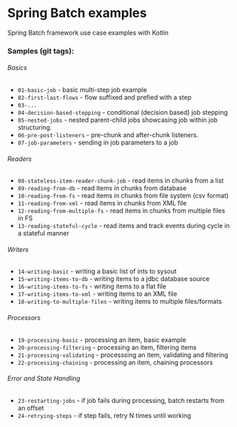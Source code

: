 # Spring Batch examples

Spring Batch framework use case examples with Kotlin

### Samples (git tags):

###### Basics

- `01-basic-job` - basic multi-step job example
- `02-first-last-flows` - flow suffixed and prefied with a step
- `03-...`
- `04-decision-based-stepping` - conditional (decision based) job stepping
- `05-nested-jobs` - nested parent-child jobs showcasing job within job structuring.
- `06-pre-post-listeners` - pre-chunk and after-chunk listeners.
- `07-job-parameters` - sending in job parameters to a job

###### Readers

- `08-stateless-item-reader-chunk-job` - read items in chunks from a list
- `09-reading-from-db` - read items in chunks from database
- `10-reading-from-fs` - read items in chunks from file system (csv format)
- `11-reading-from-xml` - read items in chunks from XML file
- `12-reading-from-multiple-fs` - read items in chunks from multiple files in FS
- `13-reading-stateful-cycle` - read items and track events during cycle in a stateful manner

###### Writers

- `14-writing-basic` - writing a basic list of ints to sysout
- `15-writing-items-to-db` - writing items to a jdbc database source
- `16-writing-items-to-fs` - writing items to a flat file
- `17-writing-items-to-xml` - writing items to an XML file
- `18-writing-to-multiple-files` - writing items to multiple files/formats

###### Processors

- `19-processing-basic` - processing an item, basic example
- `20-processing-filtering` - processing an item, filtering items
- `21-processing-validating` - processsing an item, validating and filtering
- `22-processing-chaining` - processing an item, chaining processors

###### Error and State Handling

- `23-restarting-jobs` - if job fails during processing, batch restarts from an offset
- `24-retrying-steps` - if step fails, retry N times until working